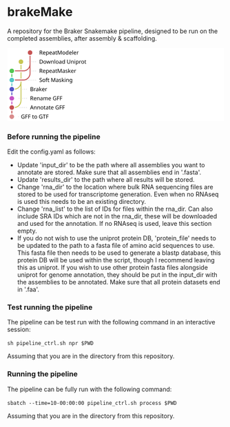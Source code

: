 # brakeMake
A repository for the Braker Snakemake pipeline, designed to be run on the completed assemblies, after assembly & scaffolding.

![](pipeline_rulegraph_new.svg)

### Before running the pipeline
Edit the config.yaml as follows:

 * Update 'input_dir' to be the path where all assemblies you want to annotate are stored. Make sure that all assemblies end in '.fasta'.
 * Update 'results_dir' to the path where all results will be stored.
 * Change 'rna_dir' to the location where bulk RNA sequencing files are stored to be used for transcriptome generation. Even when no RNAseq is used this needs to be an existing directory.
 * Change 'rna_list' to the list of IDs for files within the rna_dir. Can also include SRA IDs which are not in the rna_dir, these will be downloaded and used for the annotation. If no RNAseq is used, leave this section empty.
 * If you do not wish to use the uniprot protein DB, 'protein_file' needs to be updated to the path to a fasta file of amino acid sequences to use. This fasta file then needs to be used to generate a blastp database, this protein DB will be used within the script, though I recommend leaving this as uniprot. If you wish to use other protein fasta files alongside uniprot for genome annotation, they should be put in the input_dir with the assemblies to be annotated. Make sure that all protein datasets end in '.faa'.

### Test running the pipeline

The pipeline can be test run with the following command in an interactive session:

```sh pipeline_ctrl.sh npr $PWD```

Assuming that you are in the directory from this repository.

### Running the pipeline

The pipeline can be fully run with the following command:

```sbatch --time=10-00:00:00 pipeline_ctrl.sh process $PWD```

Assuming that you are in the directory from this repository.

